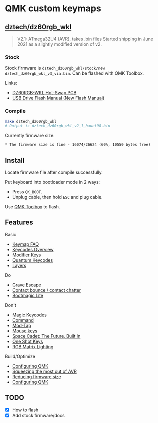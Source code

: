 # QMK custom keymaps

## [dztech/dz60rgb_wkl](https://github.com/qmk/qmk_firmware/tree/master/keyboards/dztech/dz60rgb_wkl)

> V2.1: ATmega32U4 (AVR), takes .bin files Started shipping in June 2021 as a slightly modified version of v2.

### Stock

Stock firmware is `dztech_dz60rgb_wkl/stock/new dztech_dz60rgb_wkl_v3_via.bin`.
Can be flashed with QMK Toolbox.

Links:

- [DZ60RGB-WKL Hot-Swap PCB](https://kbdfans.com/products/dz60rgb-wkl-hot-swap-pcb)
- [USB Drive Flash Manual (New Flash Manual)](https://docs.google.com/document/d/111qx6Qec4JqtIhWaZlMND-VuRnFtn9a-gJaHN8fsL7M/edit?usp=sharing)

### Compile

```sh
make dztech_dz60rgb_wkl
# Output is dztech_dz60rgb_wkl_v2_1_haunt98.bin
```

Currently firmware size:

```txt
* The firmware size is fine - 16074/26624 (60%, 10550 bytes free)
```

## Install

Locate firmware file after compile successfully.

Put keyboard into bootloader mode in 2 ways:

- Press `QK_BOOT`.
- Unplug cable, then hold `ESC` and plug cable.

Use [QMK Toolbox](https://github.com/qmk/qmk_toolbox) to flash.

## Features

Basic

- [Keymap FAQ](https://github.com/qmk/qmk_firmware/blob/master/docs/faq_keymap.md)
- [Keycodes Overview](https://github.com/qmk/qmk_firmware/blob/master/docs/keycodes.md)
- [Modifier Keys](https://github.com/qmk/qmk_firmware/blob/master/docs/feature_advanced_keycodes.md)
- [Quantum Keycodes](https://github.com/qmk/qmk_firmware/blob/master/docs/quantum_keycodes.md)
- [Layers](https://github.com/qmk/qmk_firmware/blob/master/docs/feature_layers.md)

Do

- [Grave Escape](https://github.com/qmk/qmk_firmware/blob/master/docs/feature_grave_esc.md)
- [Contact bounce / contact chatter](https://github.com/qmk/qmk_firmware/blob/master/docs/feature_debounce_type.md)
- [Bootmagic Lite](https://github.com/qmk/qmk_firmware/blob/master/docs/feature_bootmagic.md)

Don't

- [Magic Keycodes](https://github.com/qmk/qmk_firmware/blob/master/docs/keycodes_magic.md)
- [Command](https://github.com/qmk/qmk_firmware/blob/master/docs/feature_command.md)
- [Mod-Tap](https://github.com/qmk/qmk_firmware/blob/master/docs/mod_tap.md)
- [Mouse keys](https://github.com/qmk/qmk_firmware/blob/master/docs/feature_mouse_keys.md)
- [Space Cadet: The Future, Built In](https://github.com/qmk/qmk_firmware/blob/master/docs/feature_space_cadet.md)
- [One Shot Keys](https://github.com/qmk/qmk_firmware/blob/master/docs/one_shot_keys.md)
- [RGB Matrix Lighting](https://docs.qmk.fm/#/feature_rgb_matrix)

Build/Optimize

- [Configuring QMK](https://github.com/qmk/qmk_firmware/blob/master/docs/config_options.md)
- [Squeezing the most out of AVR](https://github.com/qmk/qmk_firmware/blob/master/docs/squeezing_avr.md)
- [Reducing firmware size](https://get.vial.today/docs/firmware-size.html)
- [Configuring QMK](https://www.caniusevia.com/docs/configuring_qmk)

## TODO

- [x] How to flash
- [x] Add stock firmware/docs
